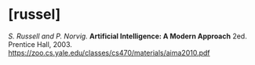 # [russel]
*S. Russell and P. Norvig.*
**Artificial Intelligence: A Modern Approach** 2ed.
Prentice Hall, 2003.
https://zoo.cs.yale.edu/classes/cs470/materials/aima2010.pdf
